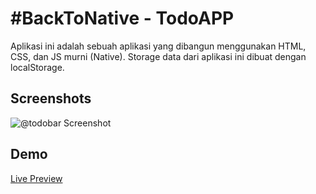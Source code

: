 
# #BackToNative - TodoAPP

Aplikasi ini adalah sebuah aplikasi yang dibangun menggunakan HTML, CSS, dan JS murni (Native). Storage data dari aplikasi ini dibuat dengan localStorage.


## Screenshots

![@todobar Screenshot](https://i.ibb.co/jzdkYYD/Screenshot-2022-09-16-171642.jpg)


## Demo

[Live Preview](https://btn-todoapp.akbarrahmatm.my.id)
